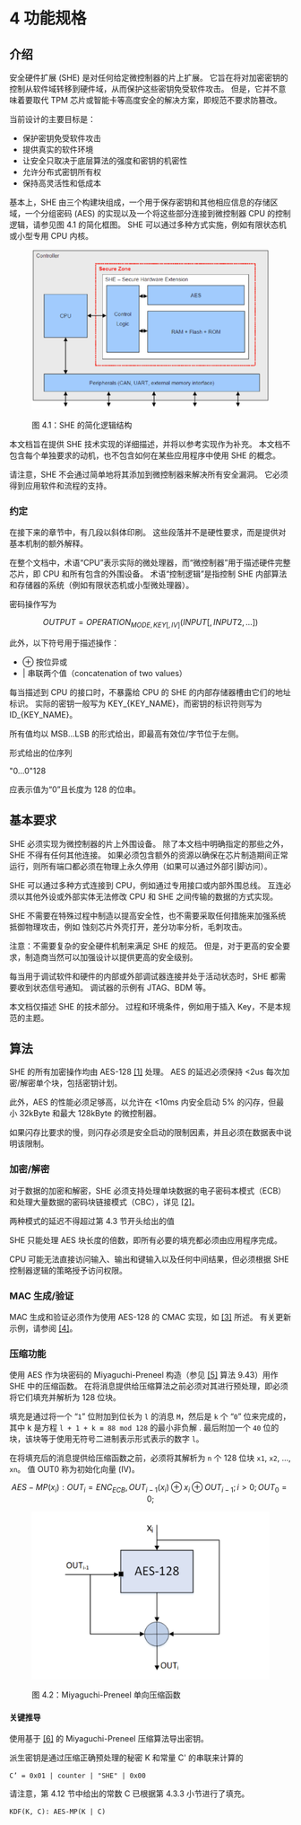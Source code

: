 # 4 功能规格

## 介绍

安全硬件扩展 (SHE) 是对任何给定微控制器的片上扩展。 它旨在将对加密密钥的控制从软件域转移到硬件域，从而保护这些密钥免受软件攻击。 但是，它并不意味着要取代 TPM 芯片或智能卡等高度安全的解决方案，即规范不要求防篡改。

当前设计的主要目标是：

* 保护密钥免受软件攻击
* 提供真实的软件环境
* 让安全只取决于底层算法的强度和密钥的机密性
* 允许分布式密钥所有权
* 保持高灵活性和低成本

基本上，SHE 由三个构建块组成，一个用于保存密钥和其他相应信息的存储区域，一个分组密码 (AES) 的实现以及一个将这些部分连接到微控制器 CPU 的控制逻辑，请参见图 4.1 的简化框图。 SHE 可以通过多种方式实施，例如有限状态机或小型专用 CPU 内核。

<figure><img src=".gitbook/assets/图片 (1).png" alt=""><figcaption><p>图 4.1：SHE 的简化逻辑结构</p></figcaption></figure>

本文档旨在提供 SHE 技术实现的详细描述，并将以参考实现作为补充。 本文档不包含每个单独要求的动机，也不包含如何在某些应用程序中使用 SHE 的概念。

请注意，SHE 不会通过简单地将其添加到微控制器来解决所有安全漏洞。 它必须得到应用软件和流程的支持。

### 约定

在接下来的章节中，有几段以斜体印刷。 这些段落并不是硬性要求，而是提供对基本机制的额外解释。

在整个文档中，术语“CPU”表示实际的微处理器，而“微控制器”用于描述硬件完整芯片，即 CPU 和所有包含的外围设备。 术语“控制逻辑”是指控制 SHE 内部算法和存储器的系统（例如有限状态机或小型微处理器）。

密码操作写为

$$
OUTPUT = OPERATION_{MODE,KEY[,IV]} (INPUT [, INPUT2, ...])
$$

此外，以下符号用于描述操作：

* ⊕ 按位异或
* \| 串联两个值（concatenation of two values）

每当描述到 CPU 的接口时，不暴露给 CPU 的 SHE 的内部存储器槽由它们的地址标识。 实际的密钥一般写为 KEY\_{KEY\_NAME}，而密钥的标识符则写为 ID\_{KEY\_NAME}。

所有值均以 MSB...LSB 的形式给出，即最高有效位/字节位于左侧。

形式给出的位序列

"0...0"128

应表示值为“0”且长度为 128 的位串。

## 基本要求

SHE 必须实现为微控制器的片上外围设备。 除了本文档中明确指定的那些之外，SHE 不得有任何其他连接。 如果必须包含额外的资源以确保在芯片制造期间正常运行，则所有端口都必须在物理上永久停用（如果可以通过外部引脚访问）。

SHE 可以通过多种方式连接到 CPU，例如通过专用接口或内部外围总线。 互连必须以其他外设或外部实体无法修改 CPU 和 SHE 之间传输的数据的方式实现。

SHE 不需要在特殊过程中制造以提高安全性，也不需要采取任何措施来加强系统抵御物理攻击，例如 蚀刻芯片外壳打开，差分功率分析，毛刺攻击。

注意：不需要复杂的安全硬件机制来满足 SHE 的规范。 但是，对于更高的安全要求，制造商当然可以加强设计以提供更高的安全级别。

每当用于调试软件和硬件的内部或外部调试器连接并处于活动状态时，SHE 都需要收到状态信号通知。 调试器的示例有 JTAG、BDM 等。

本文档仅描述 SHE 的技术部分。 过程和环境条件，例如用于插入 Key，不是本规范的主题。

## 算法

SHE 的所有加密操作均由 AES-128 [\[1\]](3-xiang-guan-wen-dang.md) 处理。 AES 的延迟必须保持 <2us 每次加密/解密单个块，包括密钥计划。

此外，AES 的性能必须足够高，以允许在 <10ms 内安全启动 5% 的闪存，但最小 32kByte 和最大 128kByte 的微控制器。

如果闪存比要求的慢，则闪存必须是安全启动的限制因素，并且必须在数据表中说明该限制。

### 加密/解密

对于数据的加密和解密，SHE 必须支持处理单块数据的电子密码本模式（ECB）和处理大量数据的密码块链接模式（CBC），详见 [\[2\]](3-xiang-guan-wen-dang.md)。

两种模式的延迟不得超过第 4.3 节开头给出的值

SHE 只能处理 AES 块长度的倍数，即所有必要的填充都必须由应用程序完成。

CPU 可能无法直接访问输入、输出和键输入以及任何中间结果，但必须根据 SHE 控制器逻辑的策略授予访问权限。

### MAC 生成/验证

MAC 生成和验证必须作为使用 AES-128 的 CMAC 实现，如 [\[3\]](3-xiang-guan-wen-dang.md) 所述。 有关更新示例，请参阅 [\[4\]](3-xiang-guan-wen-dang.md)。

### 压缩功能

使用 AES 作为块密码的 Miyaguchi-Preneel 构造（参见 [\[5\]](3-xiang-guan-wen-dang.md) 算法 9.43）用作 SHE 中的压缩函数。 在将消息提供给压缩算法之前必须对其进行预处理，即必须将它们填充并解析为 128 位块。

填充是通过将一个 “`1`” 位附加到位长为 `l` 的消息 `M`，然后是 `k` 个 “`0`” 位来完成的，其中 k 是方程 `l + 1 + k ≡ 88 mod 128` 的最小非负解 . 最后附加一个 `40` 位的块，该块等于使用无符号二进制表示形式表示的数字 `l`。

在将填充后的消息提供给压缩函数之前，必须将其解析为 `n` 个 128 位块 `x1`, `x2`, ..., `xn`。 值 OUT0 称为初始化向量 (IV)。

$$
AES-MP(x_i): OUT_i = ENC_{ECB},OUT_{i-1}(x_i) ⊕ x_i ⊕ OUT_{i-1}; i>0;
OUT_0= 0;
$$

<figure><img src=".gitbook/assets/图片.png" alt=""><figcaption><p>图 4.2：Miyaguchi-Preneel 单向压缩函数</p></figcaption></figure>

#### 关键推导

使用基于 [\[6\]](3-xiang-guan-wen-dang.md) 的 Miyaguchi-Preneel 压缩算法导出密钥。

派生密钥是通过压缩正确预处理的秘密 K 和常量 C' 的串联来计算的

```
C’ = 0x01 | counter | "SHE" | 0x00
```

请注意，第 4.12 节中给出的常数 C 已根据第 4.3.3 小节进行了填充。

```
KDF(K, C): AES-MP(K | C)
```

